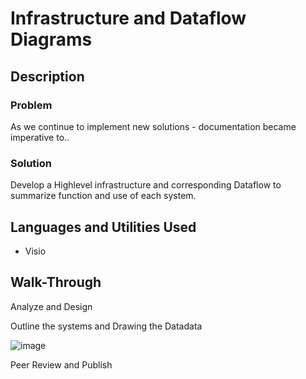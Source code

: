 # Infrastructure and Dataflow Diagrams

## Description

### Problem
As we continue to implement new solutions - documentation became imperative to..

### Solution
Develop a Highlevel infrastructure and corresponding Dataflow to summarize function and use of each system. 

## Languages and Utilities Used
* Visio

## Walk-Through

Analyze and Design

Outline the systems and Drawing the Datadata

  ![image](https://user-images.githubusercontent.com/99228226/209740694-c12b612e-c8c1-4044-a78c-4a032ee3429c.png)

Peer Review and Publish
